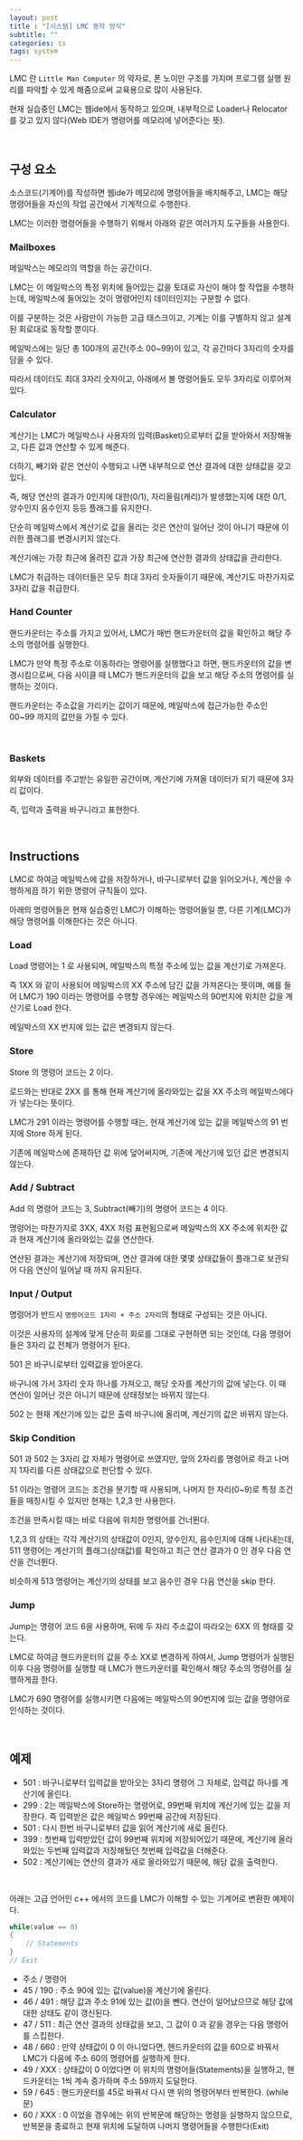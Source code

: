 ```yaml
---
layout: post
title : "[시스템] LMC 동작 방식"
subtitle: ""
categories: cs
tags: system
---
```


LMC 란 ```Little Man Computer``` 의 약자로, 폰 노이만 구조를 가지며 프로그램 실행 원리를 파악할 수 있게 해줌으로써 교육용으로 많이 사용된다.

현재 실습중인 LMC는 웹ide에서 동작하고 있으며, 내부적으로 Loader나 Relocator를 갖고 있지 않다(Web IDE가 명령어를 메모리에 넣어준다는 뜻).

<br>

## 구성 요소

소스코드(기계어)를 작성하면 웹ide가 메모리에 명령어들을 배치해주고, LMC는 해당 명령어들을 자신의 작업 공간에서 기계적으로 수행한다.

LMC는 이러한 명령어들을 수행하기 위해서 아래와 같은 여러가지 도구들을 사용한다.

### Mailboxes

메일박스는 메모리의 역할을 하는 공간이다.

LMC는 이 메일박스의 특정 위치에 들어있는 값을 토대로 자신이 해야 할 작업을 수행하는데, 메일박스에 들어있는 것이 명령어인지 데이터인지는 구분할 수 없다.

이를 구분하는 것은 사람만이 가능한 고급 태스크이고, 기계는 이를 구별하지 않고 설계된 회로대로 동작할 뿐이다.

메일박스에는 일단 총 100개의 공간(주소 00~99)이 있고, 각 공간마다 3자리의 숫자를 담을 수 있다.

따라서 데이터도 최대 3자리 숫자이고, 아래에서 볼 명령어들도 모두 3자리로 이루어져 있다.

### Calculator

계산기는 LMC가 메일박스나 사용자의 입력(Basket)으로부터 값을 받아와서 저장해놓고, 다른 값과 연산할 수 있게 해준다.

더하기, 빼기와 같은 연산이 수행되고 나면 내부적으로 연산 결과에 대한 상태값을 갖고 있다.

즉, 해당 연산의 결과가 0인지에 대한(0/1), 자리올림(캐리)가 발생했는지에 대한 0/1, 양수인지 음수인지 등등 플래그를 유지한다.

단순히 메일박스에서 계산기로 값을 올리는 것은 연산이 일어난 것이 아니기 때문에 이러한 플래그를 변경시키지 않는다.

계산기에는 가장 최근에 올려진 값과 가장 최근에 연산한 결과의 상태값을 관리한다.

LMC가 취급하는 데이터들은 모두 최대 3자리 숫자들이기 때문에, 계산기도 마찬가지로 3자리 값을 취급한다.

### Hand Counter

핸드카운터는 주소를 가지고 있어서, LMC가 매번 핸드카운터의 값을 확인하고 해당 주소의 명령어를 실행한다.

LMC가 만약 특정 주소로 이동하라는 명령어를 실행했다고 하면, 핸드카운터의 값을 변경시킴으로써, 다음 사이클 때 LMC가 핸드카운터의 값을 보고 해당 주소의 명령어를 실행하는 것이다.

핸드카운터는 주소값을 가리키는 값이기 때문에, 메일박스에 접근가능한 주소인 00~99 까지의 값만을 가질 수 있다.

<br>

### Baskets

외부와 데이터를 주고받는 유일한 공간이며, 계산기에 가져올 데이터가 되기 때문에 3자리 값이다.

즉, 입력과 출력을 바구니라고 표현한다.

<br>

## Instructions

LMC로 하여금 메일박스에 값을 저장하거나, 바구니로부터 값을 읽어오거나, 계산을 수행하게끔 하기 위한 명령어 규칙들이 있다.

아래의 명령어들은 현재 실습중인 LMC가 이해하는 명령어들일 뿐, 다른 기계(LMC)가 해당 명령어를 이해한다는 것은 아니다.

### Load

Load 명령어는 1 로 사용되며, 메일박스의 특정 주소에 있는 값을 계산기로 가져온다.

즉 1XX 와 같이 사용되어 메일박스의 XX 주소에 담긴 값을 가져온다는 뜻이며, 예를 들어 LMC가 190 이라는 명령어를 수행할 경우에는 메일박스의 90번지에 위치한 값을 계산기로 Load 한다.

메일박스의 XX 번지에 있는 값은 변경되지 않는다.

### Store

Store 의 명령어 코드는 2 이다.

로드와는 반대로 2XX 를 통해 현재 계산기에 올라와있는 값을 XX 주소의 메일박스에다가 넣는다는 뜻이다.

LMC가 291 이라는 명령어를 수행할 때는, 현재 계산기에 있는 값을 메일박스의 91 번지에 Store 하게 된다.

기존에 메일박스에 존재하던 값 위에 덮어써지며, 기존에 계산기에 있던 값은 변경되지 않는다.

### Add / Subtract

Add 의 명령어 코드는 3, Subtract(빼기)의 명령어 코드는 4 이다.

명령어는 마찬가지로 3XX, 4XX 처럼 표현됨으로써 메일박스의 XX 주소에 위치한 값과 현재 계산기에 올라와있는 값을 연산한다.

연산된 결과는 계산기에 저장되며, 연산 결과에 대한 몇몇 상태값들이 플래그로 보관되어 다음 연산이 일어날 때 까지 유지된다.

### Input / Output

명령어가 반드시 ```명령어코드 1자리 + 주소 2자리```의 형태로 구성되는 것은 아니다.

이것은 사용자의 설계에 맞게 단순히 회로를 그대로 구현하면 되는 것인데, 다음 명령어들은 3자리 값 전체가 명령어가 된다.

501 은 바구니로부터 입력값을 받아온다.

바구니에 가서 3자리 숫자 하나를 가져오고, 해당 숫자를 계산기의 값에 넣는다. 이 때 연산이 일어난 것은 아니기 때문에 상태정보는 바뀌지 않는다.

502 는 현재 계산기에 있는 값은 출력 바구니에 올리며, 계산기의 값은 바뀌지 않는다.

### Skip Condition

501 과 502 는 3자리 값 자체가 명령어로 쓰였지만, 앞의 2자리를 명령어로 하고 나머지 1자리를 다른 상태값으로 판단할 수 있다.

51 이라는 명령어 코드는 조건을 분기할 때 사용되며, 나머지 한 자리(0~9)로 특정 조건들을 매칭시킬 수 있지만 현재는 1,2,3 만 사용한다.

조건을 만족시킬 때는 바로 다음에 위치한 명령어를 건너뛴다.

1,2,3 의 상태는 각각 계산기의 상태값이 0인지, 양수인지, 음수인지에 대해 나타내는데, 511 명령어는 계산기의 플래그(상태값)를 확인하고 최근 연산 결과가 0 인 경우 다음 연산을 건너뛴다.

비슷하게 513 명령어는 계산기의 상태를 보고 음수인 경우 다음 연산을 skip 한다.

### Jump

Jump는 명령어 코드 6을 사용하며, 뒤에 두 자리 주소값이 따라오는 6XX 의 형태를 갖는다.

LMC로 하여금 핸드카운터의 값을 주소 XX로 변경하게 하여서, Jump 명령어가 실행된 이후 다음 명령어를 실행할 때 LMC가 핸드카운터를 확인해서 해당 주소의 명령어를 실행하게끔 한다.

LMC가 690 명령어를 실행시키면 다음에는 메일박스의 90번지에 있는 값을 명령어로 인식하는 것이다.

<br>

## 예제

- 501 : 바구니로부터 입력값을 받아오는 3자리 명령어 그 자체로, 입력값 하나를 계산기에 올린다.
- 299 : 2는 메일박스에 Store하는 명령어로, 99번째 위치에 계산기에 있는 값을 저장한다. 즉 입력받은 값은 메일박스 99번째 공간에 저장된다.
- 501 : 다시 한번 바구니로부터 값을 읽어 계산기에 새로 올린다.
- 399 : 첫번째 입력받았던 값이 99번째 위치에 저장되어있기 때문에, 계산기에 올라와있는 두번째 입력값과 저장해뒀던 첫번째 입력값을 더해준다.
- 502 : 계산기에는 연산의 결과가 새로 올라와있기 때문에, 해당 값을 출력한다.

<br>

아래는 고급 언어인 c++ 에서의 코드를 LMC가 이해할 수 있는 기계어로 변환한 예제이다.

```c++
while(value == 0)
{
    // Statements
}
// Exit
```

- 주소 / 명령어
- 45 / 190 : 주소 90에 있는 값(value)을 계산기에 올린다.
- 46 / 491 : 해당 값과 주소 91에 있는 값(0)을 뺀다. 연산이 일어났으므로 해당 값에 대한 상태도 같이 갱신된다.
- 47 / 511 : 최근 연산 결과의 상태값을 보고, 그 값이 0 과 같을 경우는 다음 명령어를 스킵한다.
- 48 / 660 : 만약 상태값이 0 이 아니었다면, 핸드카운터의 값을 60으로 바꿔서 LMC가 다음에 주소 60의 명령어를 실행하게 한다.
- 49 / XXX : 상태값이 0 이었다면 이 위치의 명령어들(Statements)을 실행하고, 핸드카운터는 1씩 계속 증가하며 주소 59까지 도달한다.
- 59 / 645 : 핸드카운터를 45로 바꿔서 다시 맨 위의 명령어부터 반복한다. (while문)
- 60 / XXX : 0 이었을 경우에는 위의 반복문에 해당하는 명령을 실행하지 않으므로, 반복문을 종료하고 현재 위치에 도달하여 나머지 명령어들을 수행한다(Exit)